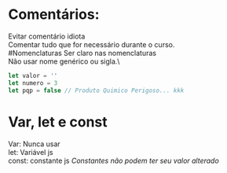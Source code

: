 # Comentários:
Evitar comentário idiota\
Comentar tudo que for necessário durante o curso.\
#Nomenclaturas
Ser claro nas nomenclaturas\
Não usar nome genérico ou sigla.\
```javascript 
let valor = ''
let numero = 3
let pqp = false // Produto Quimico Perigoso... kkk
```
# Var, let e const
Var: Nunca usar\
let: Variável js\
const: constante js *Constantes não podem ter seu valor alterado*
